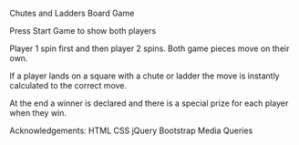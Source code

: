 Chutes and Ladders Board Game

Press Start Game to show both players

Player 1 spin first and then player 2 spins. Both game pieces move on their own.

If a player lands on a square with a chute or ladder the move is instantly calculated to the correct move. 

At the end a winner is declared and there is a special prize for each player when they win.

Acknowledgements:
HTML
CSS
jQuery
Bootstrap
Media Queries
